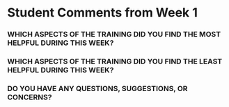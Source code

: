 # Student Comments from Week 1

### WHICH ASPECTS OF THE TRAINING DID YOU FIND THE MOST HELPFUL DURING THIS WEEK?



### WHICH ASPECTS OF THE TRAINING DID YOU FIND THE LEAST HELPFUL DURING THIS WEEK?



### DO YOU HAVE ANY QUESTIONS, SUGGESTIONS, OR CONCERNS?
